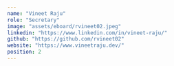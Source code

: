 ```yaml
---
name: "Vineet Raju"
role: "Secretary"
image: "assets/eboard/rvineet02.jpeg"
linkedin: "https://www.linkedin.com/in/vineet-raju/"
github: "https://github.com/rvineet02"
website: "https://www.vineetraju.dev/"
position: 2
---
```

